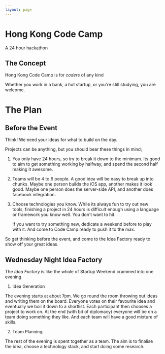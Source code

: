 ```yaml
---
layout: page
---
```


# Hong Kong Code Camp

A 24 hour hackathon

## The Concept

Hong Kong Code Camp is for *coders* of any kind

Whether you work in a bank, a hot startup, or you're still studying, you are welcome.

# The Plan

## Before the Event

Think!
We need your ideas for what to build on the day.

Projects can be anything, but you should bear these things in mind;

1. You only have 24 hours, so try to break it down to the minimum.
   Its good to aim to get something working by halfway, and spend the second half making it awesome.

2. Teams will be 4 to 6 people.
   A good idea will be easy to break up into chunks.
   Maybe one person builds the iOS app, another makes it look good.
   Maybe one person does the server-side API, and another does facebook integration.

3. Choose technologies you know.
   While its always fun to try out new tools,
   finishing a project in 24 hours is difficult enough using a language or framework you know well. You don't want to hit.

   If you want to try something new, dedicate a weekend before to play with it.
   And come to Code Camp ready to push it to the max.

So get thinking before the event, and come to the Idea Factory ready to show off your great ideas.

## Wednesday Night Idea Factory

The *Idea Factory* is like the whole of Startup Weekend crammed into one evening.

1. Idea Generation

The evening starts at about 7pm.
We go round the room throwing out ideas and writing them on the board.
Everyone votes on their favourite idea and eventually we boil it down to a shortlist.
Each participant then chooses a project to work on.
At the end (with  bit of diplomacy) everyone will be on a team doing something they like. And each team will have a good mixture of skills.

2. Team Planning

The rest of the evening is spent together as a team.
The aim is to finalise the idea, choose a technology stack, and start doing some research.
